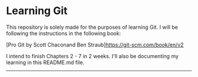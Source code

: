 # Learning Git

This repository is solely made for the purposes of learning Git. I will be following the instructions in the following book:

[Pro Git by Scott Chaconand Ben Straub]https://git-scm.com/book/en/v2

I intend to finish Chapters 2 - 7 in 2 weeks. I'll also be documenting my learning in this README.md file.

---
